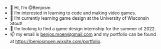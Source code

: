 - 👋 Hi, I’m @Benjosm
- 👀 I’m interested in learning to code and making video games.
- 🌱 I’m currently learning game design at the University of Wisconsin Stout!
- 💞️ I’m looking to find a game design internship for the summer of 2022.
- 📫 my email is benjos.moen@gmail.com and my portfolio can be found at https://benjosmoen.wixsite.com/portfolio.

<!---
Benjosm/Benjosm is a ✨ special ✨ repository because its `README.md` (this file) appears on your GitHub profile.
You can click the Preview link to take a look at your changes.
--->
